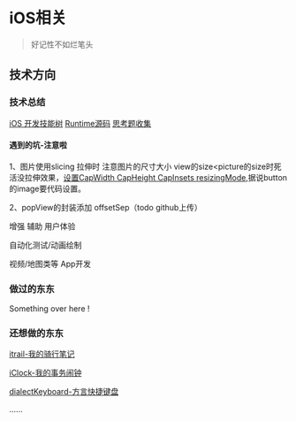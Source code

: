 

iOS相关
=======

> 好记性不如烂笔头

技术方向
-----------

### 技术总结

[iOS 开发技能树](/iOS资深技能树.md)
[Runtime源码](/objc4-866.9)
[思考题收集](/iOS思考题.md)

#### 遇到的坑-注意啦

1、图片使用slicing 拉伸时 注意图片的尺寸大小 view的size<picture的size时死活没拉伸效果，[设置CapWidth CapHeight CapInsets resizingMode](https://www.jianshu.com/p/0038823122dc),据说button的image要代码设置。

2、popView的封装添加 offsetSep（todo github上传）

增强 辅助 用户体验

自动化测试/动画绘制

视频/地图类等 App开发

### 做过的东东

Something over here !

### 还想做的东东

[itrail-我的骑行笔记](https://github.com/FLYKingdom/iTrail)

[iClock-我的事务闹钟](https://github.com/FLYKingdom/iClock)

[dialectKeyboard-方言快捷键盘](https://github.com/FLYKingdom/DialectKeyboard)

......
